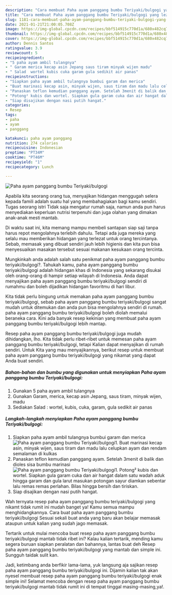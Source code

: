 ```yaml
---
description: "Cara membuat Paha ayam panggang bumbu Teriyaki/bulgogi yang lezat Untuk Jualan"
title: "Cara membuat Paha ayam panggang bumbu Teriyaki/bulgogi yang lezat Untuk Jualan"
slug: 1181-cara-membuat-paha-ayam-panggang-bumbu-teriyaki-bulgogi-yang-lezat-untuk-jualan
date: 2021-01-21T21:00:05.708Z
image: https://img-global.cpcdn.com/recipes/bbf514915c770d1a/680x482cq70/paha-ayam-panggang-bumbu-teriyakibulgogi-foto-resep-utama.jpg
thumbnail: https://img-global.cpcdn.com/recipes/bbf514915c770d1a/680x482cq70/paha-ayam-panggang-bumbu-teriyakibulgogi-foto-resep-utama.jpg
cover: https://img-global.cpcdn.com/recipes/bbf514915c770d1a/680x482cq70/paha-ayam-panggang-bumbu-teriyakibulgogi-foto-resep-utama.jpg
author: Dennis Santos
ratingvalue: 3.9
reviewcount: 5
recipeingredient:
- "5 paha ayam ambil tulangnya"
- " Garam merica kecap asin Jepang saus tiram minyak wijen madu"
- " Salad  wortel kubis cuka garam gula sedikit air panas"
recipeinstructions:
- "Siapkan paha ayam ambil tulangnya bumbui garam dan merica"
- "Buat marinasi kecap asin, minyak wijen, saus tiram dan madu lalu celupkan ayam dan rendam semalaman di kulkas"
- "Panaskan teflon kemudian panggang ayam. Setelah 3menit di balik dan dioles sisa bumbu marinasi"
- "Potong² kubis dan wortel. Siapkan gula garam cuka dan air hangat dalam satu wadah aduk hingga garam dan gula larut masukan potongan sayur diamkan sebentar lalu remas remas perlahan. Bilas hingga bersih dan tiriskan."
- "Siap disajikan dengan nasi putih hangat."
categories:
- Resep
tags:
- paha
- ayam
- panggang

katakunci: paha ayam panggang 
nutrition: 274 calories
recipecuisine: Indonesian
preptime: "PT34M"
cooktime: "PT46M"
recipeyield: "1"
recipecategory: Lunch

---
```



![Paha ayam panggang bumbu Teriyaki/bulgogi](https://img-global.cpcdn.com/recipes/bbf514915c770d1a/680x482cq70/paha-ayam-panggang-bumbu-teriyakibulgogi-foto-resep-utama.jpg)

Apabila kita seorang orang tua, menyajikan hidangan menggugah selera kepada famili adalah suatu hal yang membahagiakan bagi kamu sendiri. Tugas seorang istri Tidak saja mengatur rumah saja, namun anda pun harus menyediakan keperluan nutrisi terpenuhi dan juga olahan yang dimakan anak-anak mesti mantab.

Di waktu  saat ini, kita memang mampu membeli santapan siap saji tanpa harus repot mengolahnya terlebih dahulu. Tetapi ada juga mereka yang selalu mau memberikan hidangan yang terlezat untuk orang tercintanya. Sebab, memasak yang dibuat sendiri jauh lebih higienis dan kita pun bisa menyesuaikan masakan tersebut sesuai makanan kesukaan orang tercinta. 



Mungkinkah anda adalah salah satu penikmat paha ayam panggang bumbu teriyaki/bulgogi?. Tahukah kamu, paha ayam panggang bumbu teriyaki/bulgogi adalah hidangan khas di Indonesia yang sekarang disukai oleh orang-orang di hampir setiap wilayah di Indonesia. Anda dapat menyajikan paha ayam panggang bumbu teriyaki/bulgogi sendiri di rumahmu dan boleh dijadikan hidangan favoritmu di hari libur.

Kita tidak perlu bingung untuk memakan paha ayam panggang bumbu teriyaki/bulgogi, sebab paha ayam panggang bumbu teriyaki/bulgogi sangat mudah untuk ditemukan dan anda pun bisa mengolahnya sendiri di rumah. paha ayam panggang bumbu teriyaki/bulgogi boleh diolah memalui beraneka cara. Kini ada banyak resep kekinian yang membuat paha ayam panggang bumbu teriyaki/bulgogi lebih mantap.

Resep paha ayam panggang bumbu teriyaki/bulgogi juga mudah dihidangkan, lho. Kita tidak perlu ribet-ribet untuk memesan paha ayam panggang bumbu teriyaki/bulgogi, tetapi Kalian dapat menyajikan di rumah sendiri. Untuk Kita yang mau menyajikannya, berikut resep untuk membuat paha ayam panggang bumbu teriyaki/bulgogi yang nikamat yang dapat Anda buat sendiri.

<!--inarticleads1-->

##### Bahan-bahan dan bumbu yang digunakan untuk menyiapkan Paha ayam panggang bumbu Teriyaki/bulgogi:

1. Gunakan 5 paha ayam ambil tulangnya
1. Gunakan  Garam, merica, kecap asin Jepang, saus tiram, minyak wijen, madu
1. Sediakan  Salad : wortel, kubis, cuka, garam, gula sedikit air panas




<!--inarticleads2-->

##### Langkah-langkah menyiapkan Paha ayam panggang bumbu Teriyaki/bulgogi:

1. Siapkan paha ayam ambil tulangnya bumbui garam dan merica
<img src="https://img-global.cpcdn.com/steps/6a5c42dd6ea9eff3/160x128cq70/paha-ayam-panggang-bumbu-teriyakibulgogi-langkah-memasak-1-foto.jpg" alt="Paha ayam panggang bumbu Teriyaki/bulgogi">1. Buat marinasi kecap asin, minyak wijen, saus tiram dan madu lalu celupkan ayam dan rendam semalaman di kulkas
1. Panaskan teflon kemudian panggang ayam. Setelah 3menit di balik dan dioles sisa bumbu marinasi
<img src="https://img-global.cpcdn.com/steps/d6146ea05f65bbcd/160x128cq70/paha-ayam-panggang-bumbu-teriyakibulgogi-langkah-memasak-3-foto.jpg" alt="Paha ayam panggang bumbu Teriyaki/bulgogi">1. Potong² kubis dan wortel. Siapkan gula garam cuka dan air hangat dalam satu wadah aduk hingga garam dan gula larut masukan potongan sayur diamkan sebentar lalu remas remas perlahan. Bilas hingga bersih dan tiriskan.
1. Siap disajikan dengan nasi putih hangat.




Wah ternyata resep paha ayam panggang bumbu teriyaki/bulgogi yang nikamt tidak rumit ini mudah banget ya! Kamu semua mampu menghidangkannya. Cara buat paha ayam panggang bumbu teriyaki/bulgogi Sesuai sekali buat anda yang baru akan belajar memasak ataupun untuk kalian yang sudah jago memasak.

Tertarik untuk mulai mencoba buat resep paha ayam panggang bumbu teriyaki/bulgogi mantab tidak ribet ini? Kalau kalian tertarik, mending kamu segera buruan siapkan peralatan dan bahannya, lantas buat deh Resep paha ayam panggang bumbu teriyaki/bulgogi yang mantab dan simple ini. Sungguh taidak sulit kan. 

Jadi, ketimbang anda berfikir lama-lama, yuk langsung aja sajikan resep paha ayam panggang bumbu teriyaki/bulgogi ini. Dijamin kalian tak akan nyesel membuat resep paha ayam panggang bumbu teriyaki/bulgogi enak simple ini! Selamat mencoba dengan resep paha ayam panggang bumbu teriyaki/bulgogi mantab tidak rumit ini di tempat tinggal masing-masing,ya!.

